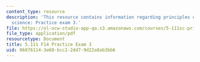 ```yaml
---
content_type: resource
description: 'This resource contains information regarding principles of chemical
  science: Practice exam 3.'
file: https://ol-ocw-studio-app-qa.s3.amazonaws.com/courses/5-111sc-principles-of-chemical-science-fall-2014/068761143e68bcc22dd79d22a8ab3bb6_MIT5_111F14_PractExam3.pdf
file_type: application/pdf
resourcetype: Document
title: 5.111 F14 Practice Exam 3
uid: 06876114-3e68-bcc2-2dd7-9d22a8ab3bb6
---
```

